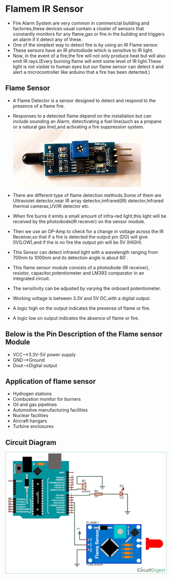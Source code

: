 # Flamem IR Sensor

- Fire Alarm System are very common in commericial building and factories,these devices usual contain a cluster of sensors that constantly monitors for any flame,gas or fire in the building and triggers an alarm if it detect any of these.
- One of the simplest way to detect fire is by using an IR Flame sensor.
- These sensors have an IR photodiode which is sensitive to IR light.
- Now, in the event of a fire,the fire will not only produce heat but will also emit IR rays.(Every burning flame will emit some level of IR light.These light is not visible to human eyes but our flame sensor can detect it and alert a microcontroller like arduino that a fire has been detected.)

## Flame Sensor

- A Flame Detector is a sensor designed to detect and respond to the presence of a flame fire.
- Responses to a detected flame depend on the installation but can include sounding an Alarm, detectivating a fuel line(such as a propane or a natural gas line),and activating a fire suppression system.
![Sensor](IMG/Fire-or-flame-sensor-module.jpg)

- There are different type of flame detection methods.Some of them are Ultraviolet detector,near IR array detector,imfrared(IR) detector,Infrared thermal cameras,UV/IR detector etc.
- When fire burns it emits a small amount of infra-red light,this light will be received by the photodiode(IR receiver) on the sensor module.
- Then we use an OP-Amp to check for a change in voltage across the IR Receiver,so that if a fire is detected the output pin (DO) will give 0V(LOW),and if the is no fire the output pin will be 5V (HIGH).
- This Sensor can detect infrared light with a wavelength ranging from 700nm to 1000nm and its detection angle is about 60`.
- This flame sensor module consists of a photodiode (IR receiver), resistor, capacitor,potentiometer and LM393 comparator in an integrated circuit.
- The sensitivity can be adjusted by varying the onboard potentiometer.
- Working voltage is between 3.3V and 5V DC,with a digital output.
- A logic high on the output indicates the presense of flame or fire.
- A logic low on output indicates the absence of flame or fire.

## Below is the Pin Description of the Flame sensor Module

- VCC-->3.3V-5V power supply
- GND-->Ground
- Dout-->Digital output

## Application of flame sensor

- Hydrogen stations
- Combustion monitor for burners
- Oil and gas pipelines
- Automotive manufacturing facilities
- Nuclear facilities
- Aircraft hangars
- Turbine enclosures

## Circuit Diagram

![Circuit Diagram](IMG/Circuit-Diagram-for-Flame-Sensor-Interfacing-with-Arduino.png)
